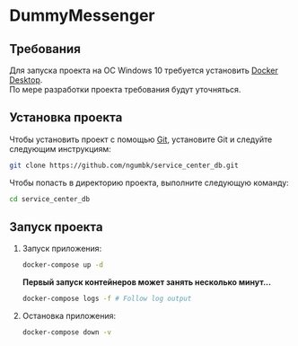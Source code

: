 # DummyMessenger  
## Требования
Для запуска проекта на ОС Windows 10 требуется установить [Docker Desktop](https://docs.docker.com/desktop/install/windows-install/).  
По мере разработки проекта требования будут уточняться.

## Установка проекта
Чтобы установить проект с помощью [Git](http://git-scm.com/book/en/v2/Getting-Started-Installing-Git), установите Git и следуйте следующим инструкциям:

```sh
git clone https://github.com/ngumbk/service_center_db.git
```

Чтобы попасть в директорию проекта, выполните следующую команду:

```sh
cd service_center_db
```

## Запуск проекта
1. Запуск приложения:

    ```sh
    docker-compose up -d
    ```

    **Первый запуск контейнеров может занять несколько минут...**

    ```sh
    docker-compose logs -f # Follow log output
    ```
2. Остановка приложения:

    ```sh
    docker-compose down -v
    ```
    